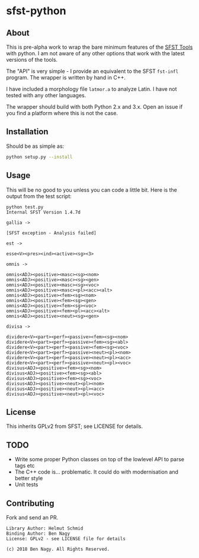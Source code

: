 # sfst-python

## About

This is pre-alpha work to wrap the bare minimum features of the [SFST Tools](http://www.cis.uni-muenchen.de/~schmid/tools/SFST/) with python. I am not aware of any other options that work with the latest versions of the tools.

The "API" is very simple - I provide an equivalent to the SFST `fst-infl` program. The wrapper is written by hand in C++.

I have included a morphology file `latmor.a` to analyze Latin. I have not tested with any other languages.

The wrapper should build with both Python 2.x and 3.x. Open an issue if you find a platform where this is not the case.

## Installation

Should be as simple as:
```bash
python setup.py --install
```

## Usage

This will be no good to you unless you can code a little bit. Here is the output from the test script:
```
python test.py
Internal SFST Version 1.4.7d

gallia ->

[SFST exception - Analysis failed]

est ->

esse<V><pres><ind><active><sg><3>

omnis ->

omnis<ADJ><positive><masc><sg><nom>
omnis<ADJ><positive><masc><sg><gen>
omnis<ADJ><positive><masc><sg><voc>
omnis<ADJ><positive><masc><pl><acc><alt>
omnis<ADJ><positive><fem><sg><nom>
omnis<ADJ><positive><fem><sg><gen>
omnis<ADJ><positive><fem><sg><voc>
omnis<ADJ><positive><fem><pl><acc><alt>
omnis<ADJ><positive><neut><sg><gen>

divisa ->

dividere<V><part><perf><passive><fem><sg><nom>
dividere<V><part><perf><passive><fem><sg><abl>
dividere<V><part><perf><passive><fem><sg><voc>
dividere<V><part><perf><passive><neut><pl><nom>
dividere<V><part><perf><passive><neut><pl><acc>
dividere<V><part><perf><passive><neut><pl><voc>
divisus<ADJ><positive><fem><sg><nom>
divisus<ADJ><positive><fem><sg><abl>
divisus<ADJ><positive><fem><sg><voc>
divisus<ADJ><positive><neut><pl><nom>
divisus<ADJ><positive><neut><pl><acc>
divisus<ADJ><positive><neut><pl><voc>
```

## License

This inherits GPLv2 from SFST; see LICENSE for details.

## TODO

- Write some proper Python classes on top of the lowlevel API to parse tags etc
- The C++ code is... problematic. It could do with modernisation and better style
- Unit tests

## Contributing

Fork and send an PR.

```
Library Author: Helmut Schmid 
Binding Author: Ben Nagy
License: GPLv2 - see LICENSE file for details

(c) 2018 Ben Nagy. All Rights Reserved.
```
